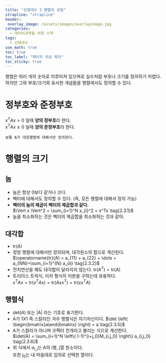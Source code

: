 ```yaml
---
title: "선형대수 3 행렬의 성질"
strapline: "strapline"
header:
 overlay_image: /assets/images/overlayimage.jpg
categories:
  - 데이터과학을 위한 수학
tags:
  - 선형대수
use_math: true
toc: true
toc_label: "페이지 주요 목차"
toc_sticky: true
---
```

행렬은 여러 개의 숫자로 이루어져 있으며로 실수처럼 부호나 크기를 정의하기 어렵다.  
하지만 그와 부호/크기와 유사한 개념들을 행렬에서도 정의할 수 있다.

# 정부호와 준정부호
$x^T A x > 0$ 일때 **양의 정부호**라 한다.  
$x^T A x \geq 0$ 일때 **양의 준정부호**라 한다.

    보통 A가 대칭행렬에 대해서만 정의한다.

# 행렬의 크기
## 놈
* 놈은 항상 0보다 같거나 크다.
* 벡터에 대해서도 정의할 수 있다. (즉, 모든 행렬에 대해서 정의 가능)
* **벡터의 놈의 제곱이 벡터의 제곱합과 같다.**  
    $\Vert x \Vert^2 = \sum_{i=1}^N x_{i}^2 = x^Tx  
    \tag{2.3.1}$  
* 놈을 최소화하는 것은 벡터의 제곱합을 최소화하는 것과 같아.

## 대각합
* tr(A)
* 정방 행렬에 대해서만 정의되며, 대각원소의 합으로 계산된다.  
    $\operatorname{tr}(A) = a_{11} + a_{22} + \dots + a_{NN}=\sum_{i=1}^{N} a_{ii}  
    \tag{2.3.2}$  
* 전치연산을 해도 대각합이 달라지지 않는다.
    $\text{tr} (A^T) = \text{tr} (A)  
    \tag{2.3.3}$
* 트리이스 트릭식, 이차 형식의 미분을 구하는데 유용하다.  
$x^TAx = \text{tr}(x^TAx) = \text{tr}(Axx^T)  = \text{tr}(xx^TA)  
\tag{2.3.4}$  

## 행렬식
* $\text{det}(A)$ 또는 |A| 라는 기호로 표기한다.
* A가 1X1 즉 스칼라인 겨우 행렬식은 자기자신이다.
    $\det \left( \begin{bmatrix}a\end{bmatrix} \right) = a  
    \tag{2.3.5}$
* A가 스칼라가 아니며 코팩터 전개라고 불리는 식으로 계산한다.  
    $\det(A) = \sum_{i=1}^N \left\{ (-1)^{i+j_0}M_{i,j_0} \right\} a_{i,j_0}  
    \tag{2.3.6}$
* 위 식에서 $a_{i,j}$는 A의 i행, j열 원소이다.  
  또한 $j_{0}$는 내 마음대로 임의로 선택한 열이다.

